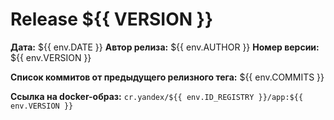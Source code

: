 # Release ${{ VERSION }}

**Дата:** ${{ env.DATE }}
**Автор релиза:** ${{ env.AUTHOR }}
**Номер версии:** ${{ env.VERSION }}

**Список коммитов от предыдущего релизного тега:**
${{ env.COMMITS }}

**Ссылка на docker-образ:**
`cr.yandex/${{ env.ID_REGISTRY }}/app:${{ env.VERSION }}`